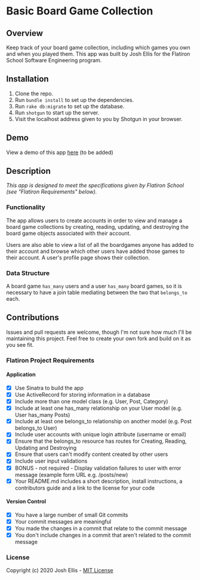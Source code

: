 # Basic Board Game Collection

## Overview

Keep track of your board game collection, including which games you own and when you played them. This app was built by Josh Ellis for the Flatiron School Software Engineering program.

## Installation

1. Clone the repo.
2. Run `bundle install` to set up the dependencies.
3. Run `rake db:migrate` to set up the database.
4. Run `shotgun` to start up the server.
5. Visit the localhost address given to you by Shotgun in your browser.
  
## Demo

View a demo of this app [here](https://youtube.com/#) (to be added)

## Description

_This app is designed to meet the specifications given by Flatiron School (see "Flatiron Requirements" below)._

### Functionality

The app allows users to create accounts in order to view and manage a board game collections by creating, reading, updating, and destroying the board game objects associated with their account.

Users are also able to view a list of all the boardgames anyone has added to their account and browse which other users have added those games to their account. A user's profile page shows their collection.

### Data Structure

A board game `has_many` users and a user `has_many` board games, so it is necessary to have a join table mediating between the two that `belongs_to` each.

## Contributions

Issues and pull requests are welcome, though I'm not sure how much I'll be maintaining this project. Feel free to create your own fork and build on it as you see fit.

### Flatiron Project Requirements

#### Application

- [x] Use Sinatra to build the app
- [x] Use ActiveRecord for storing information in a database
- [x] Include more than one model class (e.g. User, Post, Category)
- [x] Include at least one has_many relationship on your User model (e.g. User has_many Posts)
- [x] Include at least one belongs_to relationship on another model (e.g. Post belongs_to User)
- [x] Include user accounts with unique login attribute (username or email)
- [x] Ensure that the belongs_to resource has routes for Creating, Reading, Updating and Destroying
- [x] Ensure that users can't modify content created by other users
- [x] Include user input validations
- [x] BONUS - not required - Display validation failures to user with error message (example form URL e.g. /posts/new)
- [x] Your README.md includes a short description, install instructions, a contributors guide and a link to the license for your code

#### Version Control

- [x] You have a large number of small Git commits
- [x] Your commit messages are meaningful
- [x] You made the changes in a commit that relate to the commit message
- [x] You don't include changes in a commit that aren't related to the commit message

### License

Copyright (c) 2020 Josh Ellis - [MIT License](https://github.com/imjoshellis/sinatra-project/blob/master/LICENSE)
